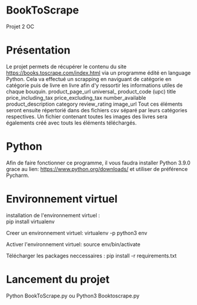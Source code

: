# BookToScrape
Projet 2 OC
# Présentation 
Le projet permets de récupérer le contenu du site https://books.toscrape.com/index.html via un programme édité en language Python. Cela va effectué un scrapping en naviguant de catégorie en catégorie puis de livre en livre afin d'y ressortir les informations utiles de chaque bouquin. 
product_page_url
    universal_ product_code (upc)
    title
    price_including_tax
    price_excluding_tax
    number_available
    product_description
    category
    review_rating
    image_url
Tout ces éléments seront ensuite répertorié dans des fichiers csv séparé par leurs catégories respectives. Un fichier contenant toutes les images des livres sera égalements créé avec touts les éléments téléchargés. 
# Python 
Afin de faire fonctionner ce programme, il vous faudra installer Python 3.9.0 grace au lien: https://www.python.org/downloads/ et utiliser de préférence Pycharm. 
# Environnement virtuel 

installation de l'environnement virtuel :  
pip install virtualenv

Creer un environnement virtuel:
virtualenv -p python3 env

Activer l'environnement virtuel:
source env/bin/activate

Télécharger les packages neccessaires : 
pip install -r requirements.txt

# Lancement du projet 
 Python BookToScrape.py ou Python3 Booktoscrape.py 

